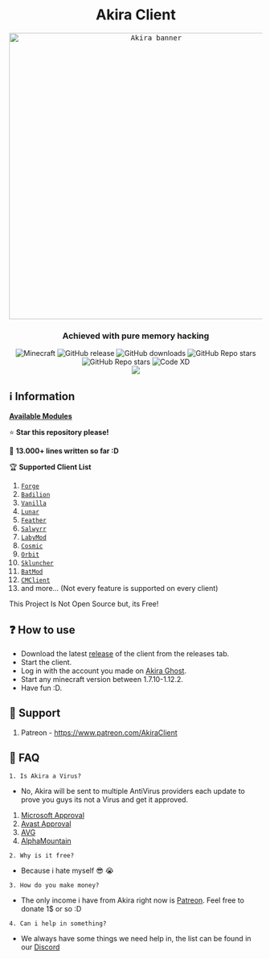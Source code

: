 <div align="center">
  <h1>Akira Client</h1>
  <kbd>
    <img width="569" alt="Akira banner" src="https://github.com/Levi2288/Akira-Client/blob/main/pictures/akira_banner.png?raw=true">
  </kbd>
  <h3>Achieved with pure memory hacking</h3>
  <img alt="Minecraft" src="https://img.shields.io/badge/Minecraft-1.7.10--1.12.2-yellowgreen?style=flat-square">
  <img alt="GitHub release" src="https://img.shields.io/github/v/release/Levi2288/Akira-Client?style=flat-square">
  <img alt="GitHub downloads" src="https://img.shields.io/github/downloads/Levi2288/Akira-Client/total?style=flat-square">
  <img alt="GitHub Repo stars" src="https://img.shields.io/github/stars/Levi2288/Akira-Client?label=%E2%AD%90%20stars&color=5f99ff&style=flat-square">
  <img alt="GitHub Repo stars" src="https://img.shields.io/github/last-commit/Levi2288/Akira-Client?style=flat-square">
  <img alt="Code XD" src="https://camo.githubusercontent.com/1a99d98e8074c43ffa85a5bddf29694cf4d9953c5e84c6b4237607bb5fe1afdf/68747470733a2f2f696d672e736869656c64732e696f2f62616467652f737061676865747469253230636f64652d7965732d737563636573733f6c6f676f3d6a617661">
  
</div>

<div align="center">
  <a href="https://discord.gg/PEgKZFGMaA"><img src="https://invidget.switchblade.xyz/PEgKZFGMaA"></a>
</div>

## ℹ️ Information

**[Available Modules](https://github.com/Levi2288/Akira-Client/blob/main/Functions.md#akira-functions)**

⭐ **Star this repository please!**

:book: **13.000+ lines written so far :D**


🏆 **Supported Client List**
1. [`Forge`](https://files.minecraftforge.net/net/minecraftforge/forge/)
1. [`Badilion`](https://www.badlion.net/)
1. [`Vanilla`](https://www.minecraft.net/en-us)
1. [`Lunar`](https://www.lunarclient.com/)
1. [`Feather`](https://feathermc.com/)
1. [`Salwyrr`](https://www.salwyrr.com/)
1. [`LabyMod`](https://www.labymod.net/en)
1. [`Cosmic`](https://cosmicclient.com/)
1. [`Orbit`](https://orbitclient.com/) 
1. [`Skluncher`](https://skmedix.pl/) 
1. [`BatMod`](https://batmod.com/) 
1. [`CMClient`](https://cm-pack.pl/) 
1. and more... (Not every feature is supported on every client)

This Project Is Not Open Source but, its Free!


## :question: How to use

- Download the latest [release](/../../releases) of the client from the releases tab.
- Start the client.
- Log in with the account you made on [Akira Ghost](https://akiraghost.com/).
- Start any minecraft version between 1.7.10-1.12.2.
- Have fun :D.

## :money_with_wings: Support

1. Patreon - https://www.patreon.com/AkiraClient


## :mag_right: FAQ

`1. Is Akira a Virus?`
- No, Akira will be sent to multiple AntiVirus providers each update to prove you guys its not a Virus and get it approved. 

1. [Microsoft Approval](https://github.com/Levi2288/Akira-Client/blob/main/pictures/approved_by_microsoft.png)
1. [Avast Approval](https://media.discordapp.net/attachments/985108702518460416/1055584219885224046/image.png?width=1002&height=248)
1. [AVG](https://github.com/Levi2288/Akira-Client/blob/main/pictures/avg.jpg)
1. [AlphaMountain](https://github.com/Levi2288/Akira-Client/blob/main/pictures/alphamountain.jpg)


`2. Why is it free?`
- Because i hate myself :sunglasses: :sob:

`3. How do you make money?`
- The only income i have from Akira right now is [Patreon](https://www.patreon.com/AkiraClient). Feel free to donate 1$ or so :D

`4. Can i help in something?`
- We always have some things we need help in, the list can be found in our [Discord](https://discord.gg/PEgKZFGMaA)
